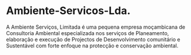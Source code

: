 # Ambiente-Servicos-Lda.
A Ambiente Serviços, Limitada é uma pequena empresa moçambicana de Consultoria Ambiental especializada nos serviços de Planeamento, elaboração e execução de Projectos de Desenvolvimento comunitário e Sustentável com forte enfoque na protecção e conservação ambiental.
